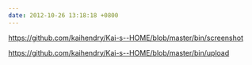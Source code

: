 ```yaml
---
date: 2012-10-26 13:18:18 +0800
---
```


<https://github.com/kaihendry/Kai-s--HOME/blob/master/bin/screenshot>

<https://github.com/kaihendry/Kai-s--HOME/blob/master/bin/upload>
